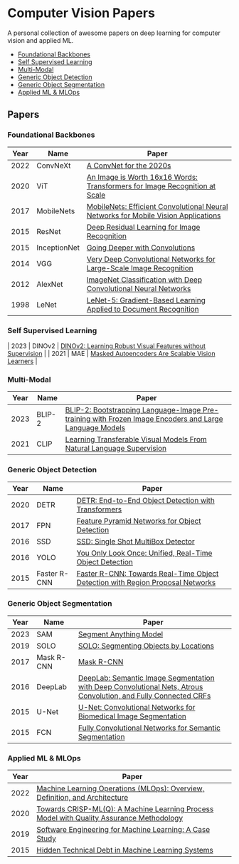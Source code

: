# Computer Vision Papers

A personal collection of awesome papers on deep learning for computer vision and applied ML.

- [Foundational Backbones](#foundational-backbones)
- [Self Supervised Learning](#self-supervised-learning)
- [Multi-Modal](#multi-modal)
- [Generic Object Detection](#generic-object-detection)
- [Generic Object Segmentation](#generic-object-segmentation)
- [Applied ML & MLOps](#applied-ml--mlops)

## Papers

### Foundational Backbones

| Year | Name | Paper |
|------|------|-------|
| 2022 | ConvNeXt | [A ConvNet for the 2020s](https://arxiv.org/abs/2201.03545) |
| 2020 | ViT | [An Image is Worth 16x16 Words: Transformers for Image Recognition at Scale](https://arxiv.org/abs/2010.11929) |
| 2017 | MobileNets | [MobileNets: Efficient Convolutional Neural Networks for Mobile Vision Applications](https://arxiv.org/abs/1704.04861) |
| 2015 | ResNet | [Deep Residual Learning for Image Recognition](https://arxiv.org/abs/1512.03385) |
| 2015 | InceptionNet | [Going Deeper with Convolutions](https://arxiv.org/abs/1409.4842) |
| 2014 | VGG | [Very Deep Convolutional Networks for Large-Scale Image Recognition](https://arxiv.org/abs/1409.1556) |
| 2012 | AlexNet | [ImageNet Classification with Deep Convolutional Neural Networks](https://proceedings.neurips.cc/paper/2012/file/c399862d3b9d6b76c8436e924a68c45b-Paper.pdf) |
| 1998 | LeNet | [LeNet-5: Gradient-Based Learning Applied to Document Recognition](http://yann.lecun.com/exdb/lenet/) |

### Self Supervised Learning
| 2023 | DINOv2 | [DINOv2: Learning Robust Visual Features without Supervision](https://arxiv.org/abs/2304.07193) |
| 2021 | MAE | [Masked Autoencoders Are Scalable Vision Learners](https://arxiv.org/abs/2111.06377) |

### Multi-Modal
| Year | Name | Paper |
|------|------|-------|
| 2023 | BLIP-2 | [BLIP-2: Bootstrapping Language-Image Pre-training with Frozen Image Encoders and Large Language Models](https://arxiv.org/abs/2301.12597) |
| 2021 | CLIP | [Learning Transferable Visual Models From Natural Language Supervision](https://arxiv.org/abs/2103.00020) |

### Generic Object Detection
| Year | Name | Paper |
|------|------|-------|
| 2020 | DETR | [DETR: End-to-End Object Detection with Transformers](https://arxiv.org/abs/2005.12872) |
| 2017 | FPN | [Feature Pyramid Networks for Object Detection](https://arxiv.org/abs/1612.03144) |
| 2016 | SSD | [SSD: Single Shot MultiBox Detector](https://arxiv.org/abs/1512.02325) |
| 2016 | YOLO | [You Only Look Once: Unified, Real-Time Object Detection](https://arxiv.org/abs/1506.02640) |
| 2015 | Faster R-CNN | [Faster R-CNN: Towards Real-Time Object Detection with Region Proposal Networks](https://arxiv.org/abs/1506.01497) |

### Generic Object Segmentation
| Year | Name | Paper |
|------|------|-------|
| 2023 | SAM | [Segment Anything Model](https://arxiv.org/abs/2304.02643) |
| 2019 | SOLO | [SOLO: Segmenting Objects by Locations](https://arxiv.org/abs/1912.04488) |
| 2017 | Mask R-CNN | [Mask R-CNN](https://arxiv.org/abs/1703.06870) |
| 2016 | DeepLab | [DeepLab: Semantic Image Segmentation with Deep Convolutional Nets, Atrous Convolution, and Fully Connected CRFs](https://arxiv.org/abs/1606.00915) |
| 2015 | U-Net | [U-Net: Convolutional Networks for Biomedical Image Segmentation](https://arxiv.org/abs/1505.04597) |
| 2015 | FCN | [Fully Convolutional Networks for Semantic Segmentation](https://arxiv.org/abs/1411.4038) |

### Applied ML & MLOps 
| Year | Paper |
|------|-------|
| 2022 |  [Machine Learning Operations (MLOps): Overview, Definition, and Architecture](https://arxiv.org/pdf/2205.02302) |
| 2020 | [Towards CRISP-ML(Q): A Machine Learning Process Model with Quality Assurance Methodology](https://arxiv.org/pdf/2003.05155) |
| 2019 | [Software Engineering for Machine Learning: A Case Study](https://www.microsoft.com/en-us/research/wp-content/uploads/2019/03/amershi-icse-2019_Software_Engineering_for_Machine_Learning.pdf)
| 2015 | [Hidden Technical Debt in Machine Learning Systems](https://proceedings.neurips.cc/paper_files/paper/2015/file/86df7dcfd896fcaf2674f757a2463eba-Paper.pdf) |
